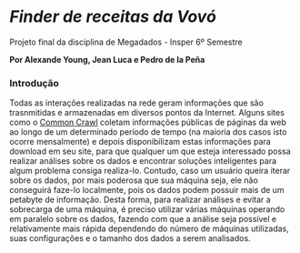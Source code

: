 # <i>Finder de receitas da Vovó</i>
Projeto final da disciplina de Megadados - Insper 6º Semestre

<strong> Por Alexande Young, Jean Luca e Pedro de la Peña </strong>

### Introdução

   Todas as interações realizadas na rede geram informações que são trasnmitidas e armazenadas em diversos pontos da Internet. Alguns sites como o [Common Crawl](http://commoncrawl.org/) coletam informações públicas de páginas da web ao longo de um determinado período de tempo (na maioria dos casos isto ocorre mensalmente) e depois disponibilizam estas informações para download em seu site, para que qualquer um que esteja interessado possa realizar análises sobre os dados e encontrar soluções inteligentes para algum problema consiga realiza-lo. Contudo, caso um usuário queira iterar sobre os dados, por mais poderosa que sua máquina seja, ele não conseguirá faze-lo localmente, pois os dados podem possuir mais de um petabyte de informação. Desta forma, para realizar análises e evitar a sobrecarga de uma máquina, é preciso utilizar várias máquinas operando em paralelo sobre os dados, fazendo com que a análise seja possível e relativamente mais rápida dependendo do número de máquinas utilizadas, suas configurações e o tamanho dos dados a serem analisados.


  






